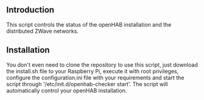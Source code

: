 ## Introduction

This script controls the status of the openHAB installation and the distributed ZWave networks.

## Installation

You don't even need to clone the repository to use this script, just download the install.sh file to your Raspberry Pi, execute it with root privileges, configure the configuration.ini file with your requirements and start the script through '/etc/init.d/openhab-checker start'. The script will automatically control your openHAB installation.
